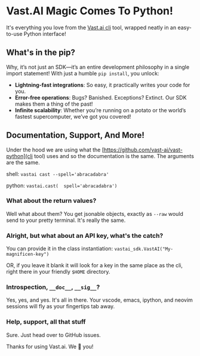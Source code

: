 # Vast.AI Magic Comes To Python!
It's everything you love from the [Vast.ai cli](https://github.com/vast-ai/vast-python) tool, wrapped neatly in an easy-to-use Python interface!

## What's in the pip?
Why, it’s not just an SDK—it’s an entire development philosophy in a single import statement! With just a humble `pip install`, you unlock:

 * **Lightning-fast integrations**: So easy, it practically writes your code for you.
 * **Error-free operations**: Bugs? Banished. Exceptions? Extinct. Our SDK makes them a thing of the past!
 * **Infinite scalability**: Whether you’re running on a potato or the world’s fastest supercomputer, we’ve got you covered!

## Documentation, Support, And More!
Under the hood we are using what the [https://github.com/vast-ai/vast-python](cli tool) uses and so the documentation is the same. The arguments are the same. 

shell: `vastai cast --spell='abracadabra'` 

python: `vastai.cast(  spell='abracadabra')`

### What about the return values?
Well what about them? You get jsonable objects, exactly as `--raw` would send to your pretty terminal. It's really the same.

### Alright, but what about an API key, what's the catch?
You can provide it in the class instantiation: `vastai_sdk.VastAI("My-magnificen-key")`

OR, if you leave it blank it will look for a key in the same place as the cli, right there in your friendly `$HOME` directory.

### Introspection, `__doc__`, `__sig__`?
Yes, yes, and yes. It's all in there. Your vscode, emacs, ipython, and neovim sessions will fly as your fingertips tab away.

### Help, support, all that stuff
Sure. Just head over to GitHub issues.

Thanks for using Vast.ai. We 💖 you!
